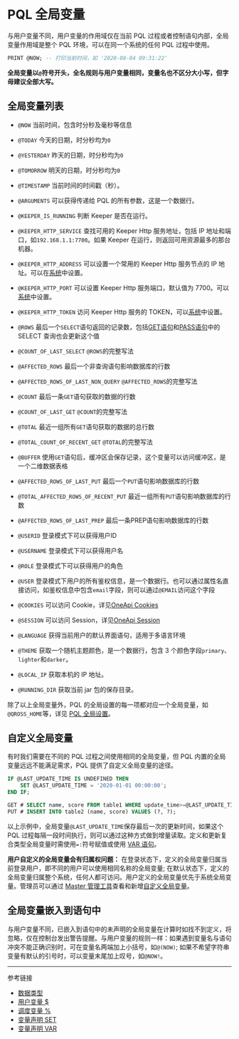 # PQL 全局变量

与用户变量不同，用户变量的作用域仅在当前 PQL 过程或者控制语句内部，全局变量作用域是整个 PQL 环境，可以在同一个系统的任何 PQL 过程中使用。

```sql
PRINT @NOW; -- 打印当前时间，如 '2020-08-04 09:31:22'
```

**全局变量以`@`符号开头，全名规则与用户变量相同，变量名也不区分大小写，但字母建议全部大写。**

## 全局变量列表

* `@NOW` 当前时间，包含时分秒及毫秒等信息
* `@TODAY` 今天的日期，时分秒均为`0`
* `@YESTERDAY` 昨天的日期，时分秒均为`0`
* `@TOMORROW` 明天的日期，时分秒均为`0`
* `@TIMESTAMP` 当前时间的时间戳（秒）。

* `@ARGUMENTS` 可以获得传递给 PQL 的所有参数，这是一个数据行。

* `@KEEPER_IS_RUNNING` 判断 Keeper 是否在运行。
* `@KEEPER_HTTP_SERVICE` 查找可用的 Keeper Http 服务地址，包括 IP 地址和端口，如`192.168.1.1:7700`。如果 Keeper 在运行，则返回可用资源最多的那台机器。
* `@KEEPER_HTTP_ADDRESS` 可以设置一个常用的 Keeper Http 服务节点的 IP 地址。可以在[系统](/master/keeper/settings.md)中设置。
* `@KEEPER_HTTP_PORT` 可以设置 Keeper Http 服务端口，默认值为 7700。可以[系统](/master/keeper/settings.md)中设置。
* `@KEEPER_HTTP_TOKEN` 访问 Keeper Http 服务的 TOKEN，可以[系统](/master/keeper/settings.md)中设置。

* `@ROWS` 最后一个`SELECT`语句返回的记录数，包括[GET语句](/pql/get.md)和[PASS语句](/pql/pass.md)中的 SELECT 查询也会更新这个值
* `@COUNT_OF_LAST_SELECT` `@ROWS`的完整写法
* `@AFFECTED_ROWS` 最后一个非查询语句影响数据库的行数
* `@AFFECTED_ROWS_OF_LAST_NON_QUERY` `@AFFECTED_ROWS`的完整写法 
* `@COUNT` 最后一条`GET`语句获取的数据的行数
* `@COUNT_OF_LAST_GET` `@COUNT`的完整写法 
* `@TOTAL` 最近一组所有`GET`语句获取的数据的总行数
* `@TOTAL_COUNT_OF_RECENT_GET` `@TOTAL`的完整写法
* `@BUFFER` 使用`GET`语句后，缓冲区会保存记录，这个变量可以访问缓冲区，是一个二维数据表格
* `@AFFECTED_ROWS_OF_LAST_PUT` 最后一个`PUT`语句影响数据库的行数
* `@TOTAL_AFFECTED_ROWS_OF_RECENT_PUT` 最近一组所有`PUT`语句影响数据库的行数
* `@AFFECTED_ROWS_OF_LAST_PREP` 最后一条PREP语句影响数据库的行数

* `@USERID` 登录模式下可以获得用户ID
* `@USERNAME` 登录模式下可以获得用户名
* `@ROLE` 登录模式下可以获得用户的角色
* `@USER` 登录模式下用户的所有鉴权信息，是一个数据行。也可以通过属性名直接访问，如鉴权信息中包含`email`字段，则可以通过`@EMAIL`访问这个字段

* `@COOKIES` 可以访问 Cookie，详见[OneApi Cookies](/oneapi/cookies.md)
* `@SESSION` 可以访问 Session，详见[OneApi Session](/oneapi/session.md)
* `@LANGUAGE` 获得当前用户的默认界面语句，适用于多语言环境

* `@THEME` 获取一个随机主题颜色，是一个数据行，包含 3 个颜色字段`primary`、`lighter`和`darker`。

* `@LOCAL_IP` 获取本机的 IP 地址。
* `@RUNNING_DIR` 获取当前 jar 包的保存目录。


除了以上全局变量外，PQL 的全局设置的每一项都对应一个全局变量，如 `@QROSS_HOME`等，详见 [PQL 全局设置](/pql/setup.md)。

## 自定义全局变量

有时我们需要在不同的 PQL 过程之间使用相同的全局变量，但 PQL 内置的全局变量远远不能满足需求，PQL 提供了自定义全局变量的途径。

```sql
IF @LAST_UPDATE_TIME IS UNDEFINED THEN
    SET @LAST_UPDATE_TIME = '2020-01-01 00:00:00';
END IF;

GET # SELECT name, score FROM table1 WHERE update_time>=@LAST_UPDATE_TIME;
PUT # INSERT INTO table2 (name, score) VALUES (?, ?);
```

以上示例中，全局变量`@LAST_UPDATE_TIME`保存最后一次的更新时间，如果这个 PQL 过程每隔一段时间执行，则可以通过这种方式做到增量读取。定义和更新复合类型全局变量时需使用`=:`符号赋值或使用 [VAR 语句](/pql/var.md)。

**用户自定义的全局变量会有归属权问题：** 在登录状态下，定义的全局变量归属当前登录用户，即不同的用户可以使用相同名称的全局变量; 在默认状态下，定义的全局变量归属整个系统，任何人都可访问。用户定义的全局变量优先于系统全局变量。管理员可以通过 [Master 管理工具](/master/overview.md)查看和新增[自定义全局变量](/master/system/variables.md)。

## 全局变量嵌入到语句中

与用户变量不同，已嵌入到语句中的未声明的全局变量在计算时如找不到定义，将忽略，仅在控制台发出警告提醒。与用户变量的规则一样：如果遇到变量名与语句冲突不能正确识别时，可在变量名两端加上小括号，如`@(NOW)`; 如果不希望字符串变量有默认的引号时，可以变量末尾加上叹号，如`@NOW!`。 

---
参考链接

* [数据类型](/pql/datatype.md)
* [用户变量 $](/pql/variable.md)
* [调度变量 %](/pql/variable.md)
* [变量声明 SET](/pql/set.md)
* [变量声明 VAR](/pql/var.md)